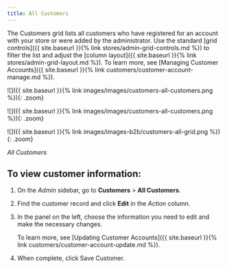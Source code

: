 ```yaml
---
title: All Customers
---
```


The Customers grid lists all customers who have registered for an account with your store or were added by the administrator. Use the standard [grid controls]({{ site.baseurl }}{% link stores/admin-grid-controls.md %}) to filter the list and adjust the [column layout]({{ site.baseurl }}{% link stores/admin-grid-layout.md %}). To learn more, see [Managing Customer Accounts]({{ site.baseurl }}{% link customers/customer-account-manage.md %}).

<!--{% if "Default.CE Only" contains site.edition %}-->
![]({{ site.baseurl }}{% link images/images/customers-all-customers.png %}){: .zoom}
<!--{% endif %}-->
<!--{% if "Default.EE Only" contains site.edition %}-->
![]({{ site.baseurl }}{% link images/images/customers-all-customers.png %}){: .zoom}
<!--{% endif %}-->
<!--{% if "Default.B2B Only" contains site.edition %}-->
![]({{ site.baseurl }}{% link images/images-b2b/customers-all-grid.png %}){: .zoom}
<!--{% endif %}-->
_All Customers_

## To view customer information:

1. On the _Admin_ sidebar, go to **Customers** > **All Customers**.

1. Find the customer record and click **Edit** in the _Action_ column.

1. In the panel on the left, choose the information you need to edit and make the necessary changes.

   To learn more, see [Updating Customer Accounts]({{ site.baseurl }}{% link customers/customer-account-update.md %}).

1. When complete, click <span class="btn">Save Customer</span>.
